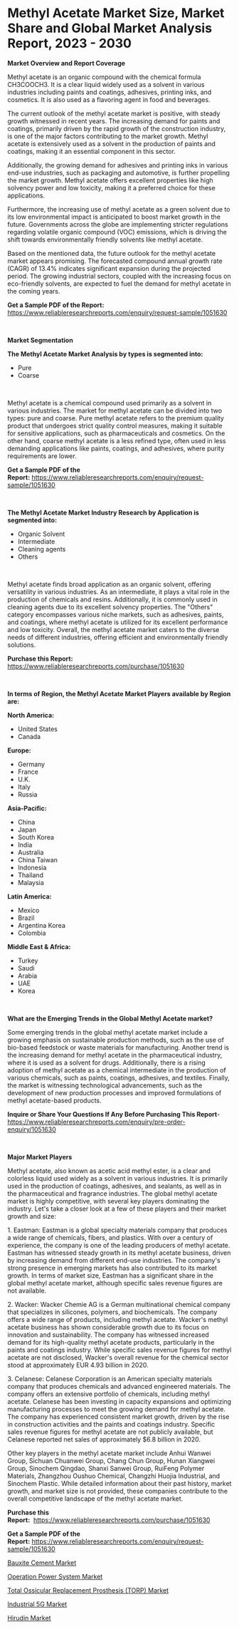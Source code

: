 <p><h1>Methyl Acetate Market Size, Market Share and Global Market Analysis Report, 2023 - 2030</h1></p><p><strong>Market Overview and Report Coverage</strong></p>
<p><p>Methyl acetate is an organic compound with the chemical formula CH3COOCH3. It is a clear liquid widely used as a solvent in various industries including paints and coatings, adhesives, printing inks, and cosmetics. It is also used as a flavoring agent in food and beverages.</p><p>The current outlook of the methyl acetate market is positive, with steady growth witnessed in recent years. The increasing demand for paints and coatings, primarily driven by the rapid growth of the construction industry, is one of the major factors contributing to the market growth. Methyl acetate is extensively used as a solvent in the production of paints and coatings, making it an essential component in this sector.</p><p>Additionally, the growing demand for adhesives and printing inks in various end-use industries, such as packaging and automotive, is further propelling the market growth. Methyl acetate offers excellent properties like high solvency power and low toxicity, making it a preferred choice for these applications.</p><p>Furthermore, the increasing use of methyl acetate as a green solvent due to its low environmental impact is anticipated to boost market growth in the future. Governments across the globe are implementing stricter regulations regarding volatile organic compound (VOC) emissions, which is driving the shift towards environmentally friendly solvents like methyl acetate.</p><p>Based on the mentioned data, the future outlook for the methyl acetate market appears promising. The forecasted compound annual growth rate (CAGR) of 13.4% indicates significant expansion during the projected period. The growing industrial sectors, coupled with the increasing focus on eco-friendly solvents, are expected to fuel the demand for methyl acetate in the coming years.</p></p>
<p><strong>Get a Sample PDF of the Report:</strong> <a href="https://www.reliableresearchreports.com/enquiry/request-sample/1051630">https://www.reliableresearchreports.com/enquiry/request-sample/1051630</a></p>
<p>&nbsp;</p>
<p><strong>Market Segmentation</strong></p>
<p><strong>The Methyl Acetate Market Analysis by types is segmented into:</strong></p>
<p><ul><li>Pure</li><li>Coarse</li></ul></p>
<p>&nbsp;</p>
<p><p>Methyl acetate is a chemical compound used primarily as a solvent in various industries. The market for methyl acetate can be divided into two types: pure and coarse. Pure methyl acetate refers to the premium quality product that undergoes strict quality control measures, making it suitable for sensitive applications, such as pharmaceuticals and cosmetics. On the other hand, coarse methyl acetate is a less refined type, often used in less demanding applications like paints, coatings, and adhesives, where purity requirements are lower.</p></p>
<p><strong>Get a Sample PDF of the Report:</strong>&nbsp;<a href="https://www.reliableresearchreports.com/enquiry/request-sample/1051630">https://www.reliableresearchreports.com/enquiry/request-sample/1051630</a></p>
<p>&nbsp;</p>
<p><strong>The Methyl Acetate Market Industry Research by Application is segmented into:</strong></p>
<p><ul><li>Organic Solvent</li><li>Intermediate</li><li>Cleaning agents</li><li>Others</li></ul></p>
<p>&nbsp;</p>
<p><p>Methyl acetate finds broad application as an organic solvent, offering versatility in various industries. As an intermediate, it plays a vital role in the production of chemicals and resins. Additionally, it is commonly used in cleaning agents due to its excellent solvency properties. The "Others" category encompasses various niche markets, such as adhesives, paints, and coatings, where methyl acetate is utilized for its excellent performance and low toxicity. Overall, the methyl acetate market caters to the diverse needs of different industries, offering efficient and environmentally friendly solutions.</p></p>
<p><strong>Purchase this Report:</strong>&nbsp; <a href="https://www.reliableresearchreports.com/purchase/1051630">https://www.reliableresearchreports.com/purchase/1051630</a></p>
<p>&nbsp;</p>
<p><strong>In terms of Region, the Methyl Acetate Market Players available by Region are:</strong></p>
<p>
    <p> <strong> North America: </strong>
        <ul>
            <li>United States</li>
            <li>Canada</li>
        </ul>
        </p> 
    <p> <strong> Europe: </strong>
        <ul>
            <li>Germany</li>
            <li>France</li>
            <li>U.K.</li>
            <li>Italy</li>
            <li>Russia</li>
        </ul>
        </p> 
    <p> <strong> Asia-Pacific: </strong>
        <ul>
            <li>China</li>
            <li>Japan</li>
            <li>South Korea</li>
            <li>India</li>
            <li>Australia</li>
            <li>China Taiwan</li>
            <li>Indonesia</li>
            <li>Thailand</li>
            <li>Malaysia</li>
        </ul>
        </p> 
    <p> <strong> Latin America: </strong>
        <ul>
            <li>Mexico</li>
            <li>Brazil</li>
            <li>Argentina Korea</li>
            <li>Colombia</li>
        </ul>
        </p> 
    <p> <strong> Middle East & Africa: </strong>
        <ul>
            <li>Turkey</li>
            <li>Saudi</li>
            <li>Arabia</li>
            <li>UAE</li>
            <li>Korea</li>
        </ul>
    </p>
    </p>
<p>&nbsp;</p>
<p><strong>What are the Emerging Trends in the Global Methyl Acetate market?</strong></p>
<p><p>Some emerging trends in the global methyl acetate market include a growing emphasis on sustainable production methods, such as the use of bio-based feedstock or waste materials for manufacturing. Another trend is the increasing demand for methyl acetate in the pharmaceutical industry, where it is used as a solvent for drugs. Additionally, there is a rising adoption of methyl acetate as a chemical intermediate in the production of various chemicals, such as paints, coatings, adhesives, and textiles. Finally, the market is witnessing technological advancements, such as the development of new production processes and improved formulations of methyl acetate-based products.</p></p>
<p><strong>Inquire or Share Your Questions If Any Before Purchasing This Report</strong>- <a href="https://www.reliableresearchreports.com/enquiry/pre-order-enquiry/1051630">https://www.reliableresearchreports.com/enquiry/pre-order-enquiry/1051630</a></p>
<p>&nbsp;</p>
<p><strong>Major Market Players</strong></p>
<p><p>Methyl acetate, also known as acetic acid methyl ester, is a clear and colorless liquid used widely as a solvent in various industries. It is primarily used in the production of coatings, adhesives, and sealants, as well as in the pharmaceutical and fragrance industries. The global methyl acetate market is highly competitive, with several key players dominating the industry. Let's take a closer look at a few of these players and their market growth and size:</p><p>1. Eastman: Eastman is a global specialty materials company that produces a wide range of chemicals, fibers, and plastics. With over a century of experience, the company is one of the leading producers of methyl acetate. Eastman has witnessed steady growth in its methyl acetate business, driven by increasing demand from different end-use industries. The company's strong presence in emerging markets has also contributed to its market growth. In terms of market size, Eastman has a significant share in the global methyl acetate market, although specific sales revenue figures are not available.</p><p>2. Wacker: Wacker Chemie AG is a German multinational chemical company that specializes in silicones, polymers, and biochemicals. The company offers a wide range of products, including methyl acetate. Wacker's methyl acetate business has shown considerable growth due to its focus on innovation and sustainability. The company has witnessed increased demand for its high-quality methyl acetate products, particularly in the paints and coatings industry. While specific sales revenue figures for methyl acetate are not disclosed, Wacker's overall revenue for the chemical sector stood at approximately EUR 4.93 billion in 2020.</p><p>3. Celanese: Celanese Corporation is an American specialty materials company that produces chemicals and advanced engineered materials. The company offers an extensive portfolio of chemicals, including methyl acetate. Celanese has been investing in capacity expansions and optimizing manufacturing processes to meet the growing demand for methyl acetate. The company has experienced consistent market growth, driven by the rise in construction activities and the paints and coatings industry. Specific sales revenue figures for methyl acetate are not publicly available, but Celanese reported net sales of approximately $6.8 billion in 2020.</p><p>Other key players in the methyl acetate market include Anhui Wanwei Group, Sichuan Chuanwei Group, Chang Chun Group, Hunan Xiangwei Group, Sinochem Qingdao, Shanxi Sanwei Group, RuiFeng Polymer Materials, Zhangzhou Oushuo Chemical, Changzhi Huojia Industrial, and Sinochem Plastic. While detailed information about their past history, market growth, and market size is not provided, these companies contribute to the overall competitive landscape of the methyl acetate market.</p></p>
<p><strong>Purchase this Report:</strong>&nbsp;&nbsp;<a href="https://www.reliableresearchreports.com/purchase/1051630">https://www.reliableresearchreports.com/purchase/1051630</a></p>
<p></p>
<p><strong>Get a Sample PDF of the Report:</strong>&nbsp;<a href="https://www.reliableresearchreports.com/enquiry/request-sample/1051630">https://www.reliableresearchreports.com/enquiry/request-sample/1051630</a></p>
<p><p><a href="https://github.com/gdfhhhj/Market-Research-Report-List-1/blob/main/bauxite-cement-market.md">Bauxite Cement Market</a></p><p><a href="https://www.linkedin.com/pulse/operation-power-system-market-size-2023-2030-global-zj7qe/">Operation Power System Market</a></p><p><a href="https://www.linkedin.com/pulse/total-ossicular-replacement-prosthesis-torp-market-challenges-y7bje/">Total Ossicular Replacement Prosthesis (TORP) Market</a></p><p><a href="https://medium.com/@brittanyrobertson07/industrial-5g-market-trends-forecast-and-competitive-analysis-to-2030-2877fb262995">Industrial 5G Market</a></p><p><a href="https://github.com/luckyshygirl/Market-Research-Report-List-1/blob/main/hirudin-market.md">Hirudin Market</a></p></p>